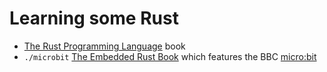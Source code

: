 # Learning some Rust

* [The Rust Programming Language](https://doc.rust-lang.org/book/) book
* ``./microbit`` [The Embedded Rust Book](https://docs.rust-embedded.org/book/) which features the BBC [micro:bit](https://microbit.org/)
